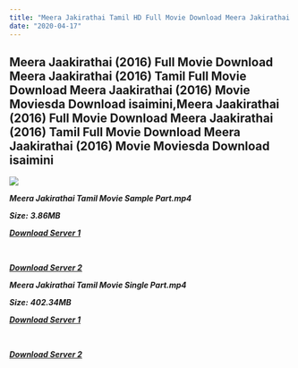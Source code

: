 ```yaml
---
title: "Meera Jakirathai Tamil HD Full Movie Download Meera Jakirathai Tamil HD Movie Download"
date: "2020-04-17"
---
```


## Meera Jaakirathai (2016) Full Movie Download Meera Jaakirathai (2016) Tamil Full Movie Download Meera Jaakirathai (2016) Movie Moviesda Download isaimini,Meera Jaakirathai (2016) Full Movie Download Meera Jaakirathai (2016) Tamil Full Movie Download Meera Jaakirathai (2016) Movie Moviesda Download isaimini

![](https://images.moviebuff.com/f1f222af-67b5-4cd7-84d4-22301bb52465?w=1000)

**_Meera Jakirathai Tamil Movie Sample Part.mp4_**

**_Size:_**  **_3.86MB_**

**_[Download Server 1](http://s20.uptofiles.net//files/Tamil{2fcca7f3eb37873f37db349ec051a8a2ca8665ef95d92bbb099fe2eda7827782}202016{2fcca7f3eb37873f37db349ec051a8a2ca8665ef95d92bbb099fe2eda7827782}20Movies/Meera{2fcca7f3eb37873f37db349ec051a8a2ca8665ef95d92bbb099fe2eda7827782}20Jaakirathai{2fcca7f3eb37873f37db349ec051a8a2ca8665ef95d92bbb099fe2eda7827782}20(2016)/Meera{2fcca7f3eb37873f37db349ec051a8a2ca8665ef95d92bbb099fe2eda7827782}20Jaakirathai{2fcca7f3eb37873f37db349ec051a8a2ca8665ef95d92bbb099fe2eda7827782}20(640x360)/Meera{2fcca7f3eb37873f37db349ec051a8a2ca8665ef95d92bbb099fe2eda7827782}20Jaakirathai{2fcca7f3eb37873f37db349ec051a8a2ca8665ef95d92bbb099fe2eda7827782}20HD{2fcca7f3eb37873f37db349ec051a8a2ca8665ef95d92bbb099fe2eda7827782}20Sample.mp4)_**

**_[  
](http://s20.uptofiles.net//files/Tamil{2fcca7f3eb37873f37db349ec051a8a2ca8665ef95d92bbb099fe2eda7827782}202016{2fcca7f3eb37873f37db349ec051a8a2ca8665ef95d92bbb099fe2eda7827782}20Movies/Meera{2fcca7f3eb37873f37db349ec051a8a2ca8665ef95d92bbb099fe2eda7827782}20Jaakirathai{2fcca7f3eb37873f37db349ec051a8a2ca8665ef95d92bbb099fe2eda7827782}20(2016)/Meera{2fcca7f3eb37873f37db349ec051a8a2ca8665ef95d92bbb099fe2eda7827782}20Jaakirathai{2fcca7f3eb37873f37db349ec051a8a2ca8665ef95d92bbb099fe2eda7827782}20(640x360)/Meera{2fcca7f3eb37873f37db349ec051a8a2ca8665ef95d92bbb099fe2eda7827782}20Jaakirathai{2fcca7f3eb37873f37db349ec051a8a2ca8665ef95d92bbb099fe2eda7827782}20HD{2fcca7f3eb37873f37db349ec051a8a2ca8665ef95d92bbb099fe2eda7827782}20Sample.mp4)_**

**_[Download Server 2](http://s20.uptofiles.net//files/Tamil{2fcca7f3eb37873f37db349ec051a8a2ca8665ef95d92bbb099fe2eda7827782}202016{2fcca7f3eb37873f37db349ec051a8a2ca8665ef95d92bbb099fe2eda7827782}20Movies/Meera{2fcca7f3eb37873f37db349ec051a8a2ca8665ef95d92bbb099fe2eda7827782}20Jaakirathai{2fcca7f3eb37873f37db349ec051a8a2ca8665ef95d92bbb099fe2eda7827782}20(2016)/Meera{2fcca7f3eb37873f37db349ec051a8a2ca8665ef95d92bbb099fe2eda7827782}20Jaakirathai{2fcca7f3eb37873f37db349ec051a8a2ca8665ef95d92bbb099fe2eda7827782}20(640x360)/Meera{2fcca7f3eb37873f37db349ec051a8a2ca8665ef95d92bbb099fe2eda7827782}20Jaakirathai{2fcca7f3eb37873f37db349ec051a8a2ca8665ef95d92bbb099fe2eda7827782}20HD{2fcca7f3eb37873f37db349ec051a8a2ca8665ef95d92bbb099fe2eda7827782}20Sample.mp4)_**

**_Meera Jakirathai Tamil Movie Single Part.mp4_**

**_Size:_** **_402.34MB_**  

**_[Download Server 1](http://s20.uptofiles.net//files/Tamil{2fcca7f3eb37873f37db349ec051a8a2ca8665ef95d92bbb099fe2eda7827782}202016{2fcca7f3eb37873f37db349ec051a8a2ca8665ef95d92bbb099fe2eda7827782}20Movies/Meera{2fcca7f3eb37873f37db349ec051a8a2ca8665ef95d92bbb099fe2eda7827782}20Jaakirathai{2fcca7f3eb37873f37db349ec051a8a2ca8665ef95d92bbb099fe2eda7827782}20(2016)/Meera{2fcca7f3eb37873f37db349ec051a8a2ca8665ef95d92bbb099fe2eda7827782}20Jaakirathai{2fcca7f3eb37873f37db349ec051a8a2ca8665ef95d92bbb099fe2eda7827782}20(640x360)/Meera{2fcca7f3eb37873f37db349ec051a8a2ca8665ef95d92bbb099fe2eda7827782}20Jaakirathai{2fcca7f3eb37873f37db349ec051a8a2ca8665ef95d92bbb099fe2eda7827782}20HD.mp4)_**

**_[  
](http://s20.uptofiles.net//files/Tamil{2fcca7f3eb37873f37db349ec051a8a2ca8665ef95d92bbb099fe2eda7827782}202016{2fcca7f3eb37873f37db349ec051a8a2ca8665ef95d92bbb099fe2eda7827782}20Movies/Meera{2fcca7f3eb37873f37db349ec051a8a2ca8665ef95d92bbb099fe2eda7827782}20Jaakirathai{2fcca7f3eb37873f37db349ec051a8a2ca8665ef95d92bbb099fe2eda7827782}20(2016)/Meera{2fcca7f3eb37873f37db349ec051a8a2ca8665ef95d92bbb099fe2eda7827782}20Jaakirathai{2fcca7f3eb37873f37db349ec051a8a2ca8665ef95d92bbb099fe2eda7827782}20(640x360)/Meera{2fcca7f3eb37873f37db349ec051a8a2ca8665ef95d92bbb099fe2eda7827782}20Jaakirathai{2fcca7f3eb37873f37db349ec051a8a2ca8665ef95d92bbb099fe2eda7827782}20HD.mp4)_**

**_[Download Server 2](http://s20.uptofiles.net//files/Tamil{2fcca7f3eb37873f37db349ec051a8a2ca8665ef95d92bbb099fe2eda7827782}202016{2fcca7f3eb37873f37db349ec051a8a2ca8665ef95d92bbb099fe2eda7827782}20Movies/Meera{2fcca7f3eb37873f37db349ec051a8a2ca8665ef95d92bbb099fe2eda7827782}20Jaakirathai{2fcca7f3eb37873f37db349ec051a8a2ca8665ef95d92bbb099fe2eda7827782}20(2016)/Meera{2fcca7f3eb37873f37db349ec051a8a2ca8665ef95d92bbb099fe2eda7827782}20Jaakirathai{2fcca7f3eb37873f37db349ec051a8a2ca8665ef95d92bbb099fe2eda7827782}20(640x360)/Meera{2fcca7f3eb37873f37db349ec051a8a2ca8665ef95d92bbb099fe2eda7827782}20Jaakirathai{2fcca7f3eb37873f37db349ec051a8a2ca8665ef95d92bbb099fe2eda7827782}20HD.mp4)_**
